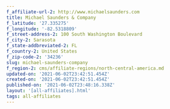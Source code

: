 ```yaml
---
f_affiliate-url-2: http://www.michaelsaunders.com
title: Michael Saunders & Company
f_latitude: '27.335275'
f_longitude: '-82.5318809'
f_street-address-2: 100 South Washington Boulevard­
f_city-2: Sarasota­
f_state-addbreviated-2: FL­
f_country-2: United States
f_zip-code-2: '34236'
slug: michael-saunders-company
f_region-2: cms/affiliate-regions/north-central-america.md
updated-on: '2021-06-02T23:42:51.454Z'
created-on: '2021-06-02T23:42:51.454Z'
published-on: '2021-06-02T23:48:16.338Z'
layout: '[all-affiliates].html'
tags: all-affiliates
---
```



